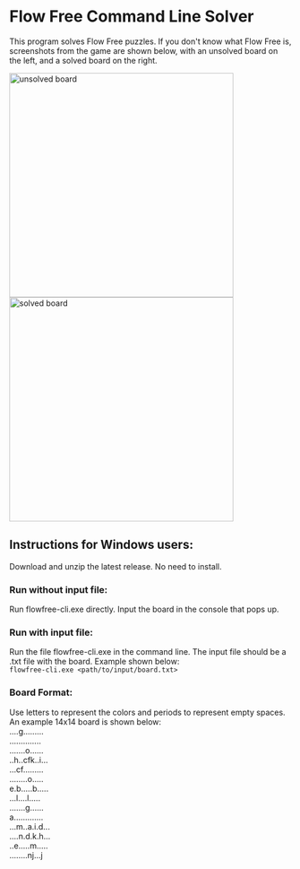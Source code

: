 # Flow Free Command Line Solver
This program solves Flow Free puzzles. If you don't know what Flow Free is, screenshots from the game are shown below, with an unsolved board on the left, and a solved board on the right.
<p float="left">
<img src="https://res.cloudinary.com/emrys/image/upload/v1639993017/flowfree/jumbo14x14_1_empty_blwgcs.png" alt="unsolved board" width="400"/>
<img src="https://res.cloudinary.com/emrys/image/upload/v1639993140/flowfree/jumbo14x14_1_solved_madswu.png" alt="solved board" width="400"/>
</p>
  
## Instructions for Windows users:
Download and unzip the latest release. No need to install.
### Run without input file: 
Run flowfree-cli.exe directly. Input the board in the console that pops up.
### Run with input file: 
Run the file flowfree-cli.exe in the command line. The input file should be a .txt file with the board. Example shown below: \
`flowfree-cli.exe <path/to/input/board.txt> `

### Board Format: 
Use letters to represent the colors and periods to represent empty spaces. An example 14x14 board is shown below: \
....g......... \
.............. \
.......o...... \
..h..cfk..i... \
...cf......... \
........o..... \
e.b.....b..... \
...l....l..... \
.......g...... \
a............. \
...m..a.i.d... \
....n.d.k.h... \
..e.....m..... \
........nj...j 
